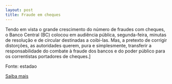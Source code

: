 ```yaml
---
layout: post
title: Fraude em cheques
---
```

<p>Tendo em vista o grande crescimento do número de fraudes com cheques, o Banco Central (BC) colocou em audiência pública, segunda-feira, minutas de resolução e de circular destinadas a coibi-las. Mas, a pretexto de corrigir distorções, as autoridades querem, pura e simplesmente, transferir a responsabilidade do combate à fraude dos bancos e do poder público para os correntistas portadores de cheques.]</p><p>Fonte: estadao</p><p><a href="http://www.estadao.com.br/estadaodehoje/20090921/not_imp438294,0.php" target="_blank">Saiba mais </a></p>
